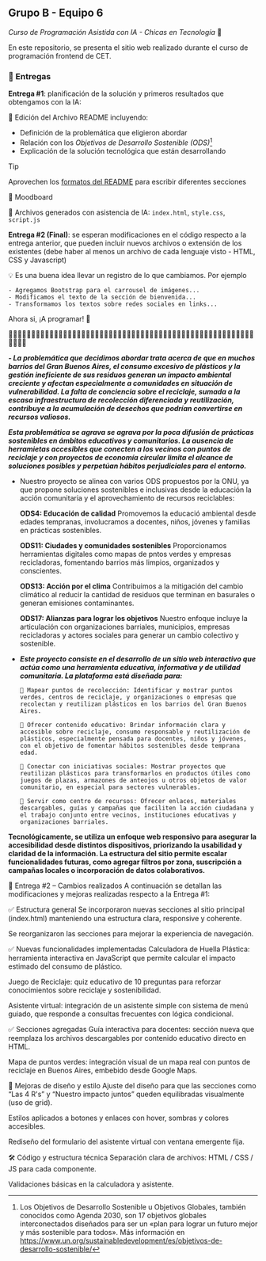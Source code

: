 ## Grupo B - Equipo 6
_Curso de Programación Asistida con IA - Chicas en Tecnología_ 🚀

En este repositorio, se presenta el sitio web realizado durante el curso de programación frontend de CET.

### 📄 Entregas
**Entrega #1**: planificación de la solución y primeros resultados que obtengamos con la IA:

📝 Edición del Archivo README incluyendo:
- Definición de la problemática que eligieron abordar
- Relación con los *Objetivos de Desarrollo Sostenible (ODS)*[^1]
- Explicación de la solución tecnológica que están desarrollando
> [!TIP]
> Aprovechen los [formatos del README](https://docs.github.com/es/get-started/writing-on-github/getting-started-with-writing-and-formatting-on-github/basic-writing-and-formatting-syntax) para escribir diferentes secciones

🎨 Moodboard

🧩 Archivos generados con asistencia de IA: ```index.html```, ```style.css```, ```script.js```


**Entrega #2 (Final)**: se esperan modificaciones en el código respecto a la entrega anterior, que pueden incluir nuevos archivos o extensión de los existentes (debe haber al menos un archivo de cada lenguaje visto - HTML, CSS y Javascript)

💡 Es una buena idea llevar un registro de lo que cambiamos. Por ejemplo
```
- Agregamos Bootstrap para el carrousel de imágenes...
- Modificamos el texto de la sección de bienvenida...
- Transformamos los textos sobre redes sociales en links...
```

Ahora si, ¡A programar! 🚀


[^1]: Los Objetivos de Desarrollo Sostenible u Objetivos Globales, también conocidos como Agenda 2030, son 17 objetivos globales interconectados diseñados para ser un «plan para lograr un futuro mejor y más sostenible para todos». Más información en https://www.un.org/sustainabledevelopment/es/objetivos-de-desarrollo-sostenible/

🌸🌸🌸🌸🌸🌸🌸🌸🌸🌸🌸🌸🌸🌸🌸🌸🌸🌸🌸🌸🌸🌸🌸🌸🌸🌸🌸🌸🌸🌸🌸🌸🌸🌸🌸🌸🌸🌸🌸🌸🌸🌸🌸🌸🌸🌸🌸🌸🌸🌸🌸🌸🌸🌸🌸🌸🌸🌸

***- La problemática que decidimos abordar trata acerca de que en muchos barrios del Gran Buenos Aires, el consumo excesivo de plásticos y la gestión ineficiente de sus residuos generan un impacto ambiental creciente y afectan especialmente a comunidades en situación de vulnerabilidad. La falta de conciencia sobre el reciclaje, sumada a la escasa infraestructura de recolección diferenciada y reutilización, contribuye a la acumulación de desechos que podrían convertirse en recursos valiosos.***

***Esta problemática se agrava se agrava por la poca difusión de prácticas sostenibles en ámbitos educativos y comunitarios. La ausencia de herramietas accesibles que conecten a los vecinos con puntos de reciclaje y con proyectos de economía circular limita el alcance de soluciones posibles y perpetúan hábitos perjudiciales para el entorno.***

- Nuestro proyecto se alinea con varios ODS propuestos por la ONU, ya que propone soluciones sostenibles e inclusivas desde la educación la acción comunitaria y el aprovechamiento de recursos reciclables: 

    **ODS4: Educación de calidad**
          Promovemos la educació ambiental desde edades tempranas, involucramos a docentes, niños, jóvenes y familias en prácticas sostenibles.

    **ODS11: Ciudades y comunidades sostenibles**
          Proporcionamos herramientas digitales como mapas de pntos verdes y empresas recicladoras, fomentando barrios más limpios, organizados y conscientes.

    **ODS13: Acción por el clima**
          Contribuimos a la mitigación del cambio climático al reducir la cantidad de residuos que terminan en basurales o generan emisiones contaminantes.
        
    **ODS17: Alianzas para lograr los objetivos**
           Nuestro enfoque incluye la articulación con organizaciones barriales, municipios, empresas recicladoras y actores sociales para generar un cambio colectivo y sostenible.

- ***Este proyecto consiste en el desarrollo de un sitio web interactivo que actúa como una herramienta educativa, informativa y de utilidad comunitaria. La plataforma está diseñada para:***

      📍 Mapear puntos de recolección: Identificar y mostrar puntos verdes, centros de reciclaje, y organizaciones o empresas que recolectan y reutilizan plásticos en los barrios del Gran Buenos Aires.

      🧠 Ofrecer contenido educativo: Brindar información clara y accesible sobre reciclaje, consumo responsable y reutilización de plásticos, especialmente pensada para docentes, niños y jóvenes, con el objetivo de fomentar hábitos sostenibles desde temprana edad.

      🤝 Conectar con iniciativas sociales: Mostrar proyectos que reutilizan plásticos para transformarlos en productos útiles como juegos de plazas, armazones de anteojos u otros objetos de valor comunitario, en especial para sectores vulnerables.

      🧰 Servir como centro de recursos: Ofrecer enlaces, materiales descargables, guías y campañas que faciliten la acción ciudadana y el trabajo conjunto entre vecinos, instituciones educativas y organizaciones barriales.

**Tecnológicamente, se utiliza un enfoque web responsivo para asegurar la accesibilidad desde distintos dispositivos, priorizando la usabilidad y claridad de la información. La estructura del sitio permite escalar funcionalidades futuras, como agregar filtros por zona, suscripción a campañas locales o incorporación de datos colaborativos.**

🧾 Entrega #2 – Cambios realizados
A continuación se detallan las modificaciones y mejoras realizadas respecto a la Entrega #1:

✅ Estructura general
Se incorporaron nuevas secciones al sitio principal (index.html) manteniendo una estructura clara, responsive y coherente.

Se reorganizaron las secciones para mejorar la experiencia de navegación.

✅ Nuevas funcionalidades implementadas
Calculadora de Huella Plástica: herramienta interactiva en JavaScript que permite calcular el impacto estimado del consumo de plástico.

Juego de Reciclaje: quiz educativo de 10 preguntas para reforzar conocimientos sobre reciclaje y sostenibilidad.

Asistente virtual: integración de un asistente simple con sistema de menú guiado, que responde a consultas frecuentes con lógica condicional.

✅ Secciones agregadas
Guía interactiva para docentes: sección nueva que reemplaza los archivos descargables por contenido educativo directo en HTML.

Mapa de puntos verdes: integración visual de un mapa real con puntos de reciclaje en Buenos Aires, embebido desde Google Maps.

🎨 Mejoras de diseño y estilo
Ajuste del diseño para que las secciones como “Las 4 R's” y “Nuestro impacto juntos” queden equilibradas visualmente (uso de grid).

Estilos aplicados a botones y enlaces con hover, sombras y colores accesibles.

Rediseño del formulario del asistente virtual con ventana emergente fija.

🛠️ Código y estructura técnica
Separación clara de archivos: HTML / CSS / JS para cada componente.

Validaciones básicas en la calculadora y asistente.